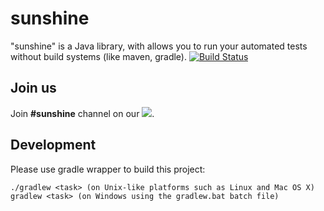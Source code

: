 sunshine
========

"sunshine" is a Java library, with allows you to run your automated tests without build systems (like maven, gradle).
[![Build Status](https://travis-ci.org/SoftServe-Test-Automation-Tools/sunshine.svg?branch=master)](https://travis-ci.org/SoftServe-Test-Automation-Tools/sunshine)

Join us
-------
Join **#sunshine** channel on our <a href='https://slackin-mrxyrwvjaf.now.sh/'><img src="https://slackin-mrxyrwvjaf.now.sh/badge.svg"></a>.

Development
-----------
Please use gradle wrapper to build this project:
```
./gradlew <task> (on Unix-like platforms such as Linux and Mac OS X)
gradlew <task> (on Windows using the gradlew.bat batch file)
```
